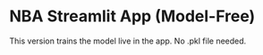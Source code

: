 # NBA Streamlit App (Model-Free)
This version trains the model live in the app. No .pkl file needed.